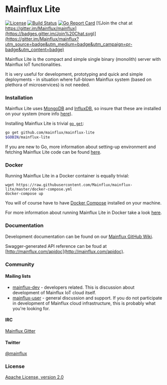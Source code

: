 # Mainflux Lite

[![License](https://img.shields.io/badge/license-Apache%20v2.0-blue.svg)](LICENSE)
[![Build Status](https://travis-ci.org/Mainflux/mainflux-lite.svg?branch=master)](https://travis-ci.org/Mainflux/mainflux-lite)
[![Go Report Card](https://goreportcard.com/badge/github.com/Mainflux/mainflux-lite)](https://goreportcard.com/report/github.com/Mainflux/mainflux-lite)
[![Join the chat at https://gitter.im/Mainflux/mainflux](https://badges.gitter.im/Join%20Chat.svg)](https://gitter.im/Mainflux/mainflux?utm_source=badge&utm_medium=badge&utm_campaign=pr-badge&utm_content=badge)

Mainflux Lite is the compact and simple single binary (monolith) server with Mainflux IoT functionalities.

It is very useful for development, prototyping and quick and simple deployments - in situation where full-blown Mainflux system (based on plethora of microservices) is not needed.

### Installation
Mainflux Lite uses [MongoDB](https://www.mongodb.com/) and [InfluxDB](https://influxdata.com/), so insure that these are installed on your system (more info [here](https://github.com/Mainflux/mainflux-lite/blob/master/doc/dependencies.md)).

Installing Mainflux Lite is trivial [`go get`](https://golang.org/cmd/go/):
```bash
go get github.com/mainflux/mainflux-lite
$GOBIN/mainflux-lite
```

If you are new to Go, more information about setting-up environment and fetching Mainflux Lite code can be found [here](https://github.com/Mainflux/mainflux-lite/blob/master/doc/install.md).

### Docker
Running Mainflux Lite in a Docker container is equally trivial:
```
wget https://raw.githubusercontent.com/Mainflux/mainflux-lite/master/docker-compose.yml
docker-compose up
```
You will of course have to have [Docker Compose](https://docs.docker.com/compose/) installed on your machine.

For more information about running Mainflux Lite in Docker take a look [here](https://github.com/Mainflux/mainflux-lite/blob/master/doc/docker.md).

### Documentation
Development documentation can be found on our [Mainflux GitHub Wiki](https://github.com/Mainflux/mainflux/wiki).

Swagger-generated API reference can be foud at [http://mainflux.com/apidoc](http://mainflux.com/apidoc).

### Community
#### Mailing lists
- [mainflux-dev](https://groups.google.com/forum/#!forum/mainflux-dev) - developers related. This is discussion about development of Mainflux IoT cloud itself.
- [mainflux-user](https://groups.google.com/forum/#!forum/mainflux-user) - general discussion and support. If you do not participate in development of Mainflux cloud infrastructure, this is probably what you're looking for.

#### IRC
[Mainflux Gitter](https://gitter.im/Mainflux/mainflux?utm_source=badge&utm_medium=badge&utm_campaign=pr-badge&utm_content=badge)

#### Twitter
[@mainflux](https://twitter.com/mainflux)

### License
[Apache License, version 2.0](LICENSE)
